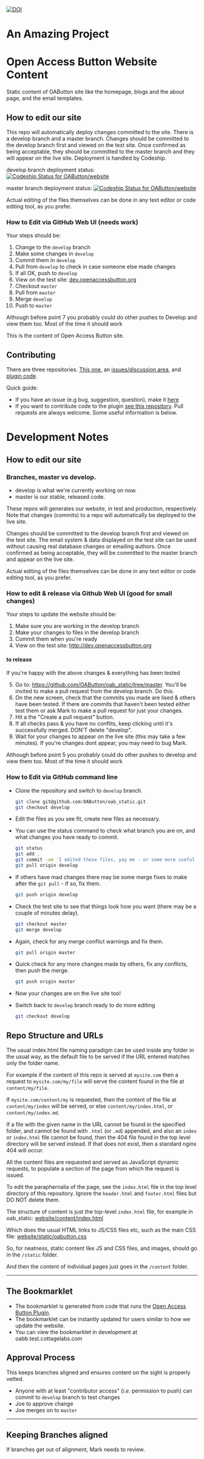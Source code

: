 [![DOI](https://zenodo.org/badge/58967079.svg)](https://zenodo.org/badge/latestdoi/58967079)
# An Amazing Project
# Open Access Button Website Content 

Static content of OAButton site like the homepage, blogs and the about page, and the email templates.

## How to edit our site

This repo will automatically deploy changes committed to the site. There is a develop branch and a master branch.
Changes should be committed to the develop branch first and viewed on the test site. Once confirmed as being acceptable, 
they should be committed to the master branch and they will appear on the live site. Deployment is handled by Codeship.

develop branch deployment status: 
[ ![Codeship Status for OAButton/website](https://app.codeship.com/projects/4f79d560-ab44-0134-07f6-7e28a7337ed8/status?branch=develop)](https://app.codeship.com/projects/192217)

master branch deployment status:
[ ![Codeship Status for OAButton/website](https://app.codeship.com/projects/4f79d560-ab44-0134-07f6-7e28a7337ed8/status?branch=master)](https://app.codeship.com/projects/192217)

Actual editing of the files themselves can be done in any text editor or code editing tool, as you prefer.

### How to Edit via GitHub Web UI (needs work)
Your steps should be:

1. Change to the `develop` branch
2. Make some changes in `develop`
2. Commit them in `develop`
3. Pull from `develop` to check in case someone else made changes
4. If all OK, push to `develop`
5. View on the test site: [dev.openaccessbutton.org](http://dev.openaccessbutton.org/)
6. Checkout `master`
7. Pull from `master`
8. Merge `develop`
9. Push to `master`

Although before point 7 you probably could do other pushes to Develop and view them too. Most of the time it should work

This is the content of Open Access Button site.

## Contributing

There are three repositories.  [This one](https://github.com/OAButton/website), an [issues/discussion area](https://github.com/OAButton/discussion), and  [plugin code](https://github.com/OAButton/plugin).

Quick guide:

* If you have an issue (e.g bug, suggestion, question), make it [here](https://github.com/OAButton/discussion)
* If you want to contribute code to the plugin [see this repository](https://github.com/OAButton/plugin). Pull requests are always welcome. Some useful information is below.

# Development Notes

## How to edit our site

### Branches, master vs develop.

* develop is what we're currently working on now.
* master is our stable, released code.

These repos will generates our website, in test and production, respectively.  Note that changes (commits) to a repo will automatically be deployed to the live site.

Changes should be committed to the develop branch first and viewed on the test site. The email system & data displayed on the test site can be used without causing real database changes or emailing authors. Once confirmed as being acceptable, they will be committed to the master branch and appear on the live site. 

Actual editing of the files themselves can be done in any text editor or code editing tool, as you prefer.

### How to edit & release via Github Web UI (good for small changes)

Your steps to update the website should be:

1. Make sure you are working in the develop branch
2. Make your changes to files in the develop branch
3. Commit them when you're ready
4. View on the test site: http://dev.openaccessbutton.org

#### to release

If you're happy with the above changes & everything has been tested

5. Go to: https://github.com/OAButton/oab_static/tree/master. You'll be invited to make a pull request from the develop branch. Do this. 
6. On the new screen, check that the commits you made are lised & others have been tested. If there are commits that haven't been tested either test them or ask Mark to make a pull request for just your changes.  
8. Hit a the "Create a pull request" button.
9. If all checks pass & you have no conflits, keep clicking until it's successfully merged. DON'T delete "develop".
10. Wait for your changes to appear on the live site (this may take a few minutes). If you're changes dont appear, you may need to bug Mark. 

Although before point 5 you probably could do other pushes to develop and view them too. Most of the time it should work

### How to Edit via GitHub command line

- Clone the repository and switch to `develop` branch.

  ```sh
  git clone git@github.com:OAButton/oab_static.git
  git checkout develop
  ```

- Edit the files as you see fit, create new files as necessary.
- You can use the status command to check what branch you are on, and what changes you have ready to commit.

  ```sh
  git status
  git add .
  git commit -am 'I edited these files, yay me - or some more useful message'
  git pull origin develop
  ```

- If others have mad changes there may be some merge fixes to make after the `git pull` - if so, fix them.

  ```sh
  git push origin develop
  ```

- Check the test site to see that things look how you want (there may be a couple of minutes delay).

  ```sh
  git checkout master
  git merge develop
  ```

- Again, check for any merge conflict warnings and fix them.

  ```sh
  git pull origin master
  ```

- Quick check for any more changes made by others, fix any conflicts, then push the merge.

  ```sh
  git push origin master
  ```

- Now your changes are on the live site too!
- Switch back to `develop` branch ready to do more editing

  ```sh
  git checkout develop
  ```
  
## Repo Structure and URLs

The usual index.html file naming paradigm can be used inside any folder in the usual way, as the default file to be served if the URL entered matches only the folder name.

For example if the content of this repo is served at `mysite.com` then a request to `mysite.com/my/file` will serve the content found in the file at `content/my/file`.

If `mysite.com/content/my` is requested, then the content of the file at `content/my/index` will be served, or else `content/my/index.html`, or `content/my/index.md`.

If a file with the given name in the URL cannot be found in the specified folder, and cannot be found with `.html` (or `.md`) appended, and also an `index` or `index.html` file cannot be found, 
then the 404 file found in the top level directory will be served instead. If that does not exist, then a standard nginx 404 will occur.

All the content files are requested and served as JavaScript dynamic requests, to populate a section of the page from which the request is issued.

To edit the paraphernalia of the page, see the `index.html` file in the top level directory of this repository. Ignore the `header.html` and `footer.html` files but DO NOT delete them.

The structure of content is just the top-level `index.html` file, for example in oab_static: [website/content/index.html](https://github.com/OAButton/website/blob/master/content/index.html)

Which does the usual HTML links to JS/CSS files etc, such as the main CSS file: [website/static/oabutton.css](https://github.com/OAButton/oab_static/blob/master/static/oabutton.css)

So, for neatness, static content like JS and CSS files, and images, should go in the `/static` folder.

And then the content of individual pages just goes in the `/content` folder.


---

## The Bookmarklet

* The bookmarklet is generated from code that runs the [Open Access Button Plugin](https://github.com/oabutton/unified-extension).
* The bookmarklet can be instantly updated for users similar to how we update the website. 
* You can view the bookmarklet in development at oabb.test.cottagelabs.com

## Approval Process

This keeps branches aligned and ensures content on the sight is properly vetted.

* Anyone with at least "contributor access" (_i.e._ permission to push) can commit to `develop` branch to test changes
* Joe to approve change
* Joe merges on to `master`


---

## Keeping Branches aligned

If branches get out of alignment, Mark needs to review.
